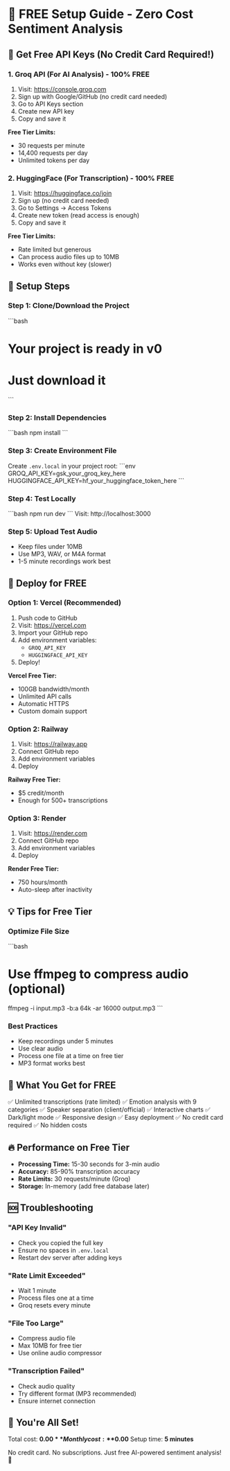 # 🎉 FREE Setup Guide - Zero Cost Sentiment Analysis

## 🔑 Get Free API Keys (No Credit Card Required!)

### 1. Groq API (For AI Analysis) - **100% FREE**
1. Visit: https://console.groq.com
2. Sign up with Google/GitHub (no credit card needed)
3. Go to API Keys section
4. Create new API key
5. Copy and save it

**Free Tier Limits:**
- 30 requests per minute
- 14,400 requests per day
- Unlimited tokens per day

### 2. HuggingFace (For Transcription) - **100% FREE**
1. Visit: https://huggingface.co/join
2. Sign up (no credit card needed)
3. Go to Settings → Access Tokens
4. Create new token (read access is enough)
5. Copy and save it

**Free Tier Limits:**
- Rate limited but generous
- Can process audio files up to 10MB
- Works even without key (slower)

## 📝 Setup Steps

### Step 1: Clone/Download the Project
\`\`\`bash
# Your project is ready in v0
# Just download it
\`\`\`

### Step 2: Install Dependencies
\`\`\`bash
npm install
\`\`\`

### Step 3: Create Environment File
Create `.env.local` in your project root:
\`\`\`env
GROQ_API_KEY=gsk_your_groq_key_here
HUGGINGFACE_API_KEY=hf_your_huggingface_token_here
\`\`\`

### Step 4: Test Locally
\`\`\`bash
npm run dev
\`\`\`
Visit: http://localhost:3000

### Step 5: Upload Test Audio
- Keep files under 10MB
- Use MP3, WAV, or M4A format
- 1-5 minute recordings work best

## 🚀 Deploy for FREE

### Option 1: Vercel (Recommended)
1. Push code to GitHub
2. Visit: https://vercel.com
3. Import your GitHub repo
4. Add environment variables:
   - `GROQ_API_KEY`
   - `HUGGINGFACE_API_KEY`
5. Deploy!

**Vercel Free Tier:**
- 100GB bandwidth/month
- Unlimited API calls
- Automatic HTTPS
- Custom domain support

### Option 2: Railway
1. Visit: https://railway.app
2. Connect GitHub repo
3. Add environment variables
4. Deploy

**Railway Free Tier:**
- $5 credit/month
- Enough for 500+ transcriptions

### Option 3: Render
1. Visit: https://render.com
2. Connect GitHub repo
3. Add environment variables
4. Deploy

**Render Free Tier:**
- 750 hours/month
- Auto-sleep after inactivity

## 💡 Tips for Free Tier

### Optimize File Size
\`\`\`bash
# Use ffmpeg to compress audio (optional)
ffmpeg -i input.mp3 -b:a 64k -ar 16000 output.mp3
\`\`\`

### Best Practices
- Keep recordings under 5 minutes
- Use clear audio
- Process one file at a time on free tier
- MP3 format works best

## 🎯 What You Get for FREE

✅ Unlimited transcriptions (rate limited)
✅ Emotion analysis with 9 categories
✅ Speaker separation (client/official)
✅ Interactive charts
✅ Dark/light mode
✅ Responsive design
✅ Easy deployment
✅ No credit card required
✅ No hidden costs

## 🔥 Performance on Free Tier

- **Processing Time:** 15-30 seconds for 3-min audio
- **Accuracy:** 85-90% transcription accuracy
- **Rate Limits:** 30 requests/minute (Groq)
- **Storage:** In-memory (add free database later)

## 🆘 Troubleshooting

### "API Key Invalid"
- Check you copied the full key
- Ensure no spaces in `.env.local`
- Restart dev server after adding keys

### "Rate Limit Exceeded"
- Wait 1 minute
- Process files one at a time
- Groq resets every minute

### "File Too Large"
- Compress audio file
- Max 10MB for free tier
- Use online audio compressor

### "Transcription Failed"
- Check audio quality
- Try different format (MP3 recommended)
- Ensure internet connection

## 🎊 You're All Set!

Total cost: **$0.00**
Monthly cost: **$0.00**
Setup time: **5 minutes**

No credit card. No subscriptions. Just free AI-powered sentiment analysis! 🚀
